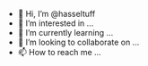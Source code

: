 - 👋 Hi, I’m @hasseltuff
- 👀 I’m interested in ...
- 🌱 I’m currently learning ...
- 💞️ I’m looking to collaborate on ...
- 📫 How to reach me ...

<!---
hasseltuff/hasseltuff is a ✨ special ✨ repository because its `README.md` (this file) appears on your GitHub profile.
You can click the Preview link to take a look at your changes.
--->
